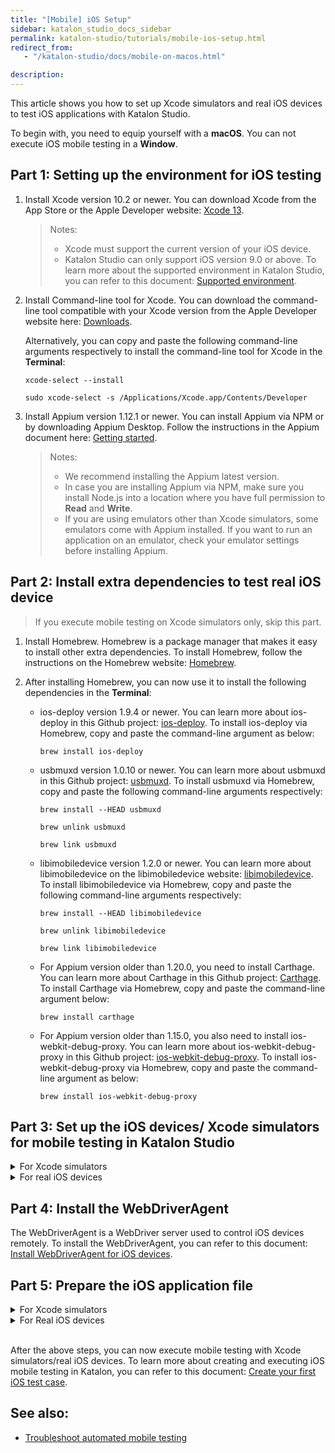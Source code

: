 ```yaml
---
title: "[Mobile] iOS Setup"
sidebar: katalon_studio_docs_sidebar
permalink: katalon-studio/tutorials/mobile-ios-setup.html
redirect_from:
   - "/katalon-studio/docs/mobile-on-macos.html"

description:
---
```

   
This article shows you how to set up Xcode simulators and real iOS devices to test iOS applications with Katalon Studio.

To begin with, you need to equip yourself with a **macOS**. You can not execute iOS mobile testing in a **Window**.
## Part 1: Setting up the environment for iOS testing

1. Install Xcode version 10.2 or newer. You can download Xcode from the App Store or the Apple Developer website: [Xcode 13](https://developer.apple.com/xcode/).

   > Notes:
   >
   > * Xcode must support the current version of your iOS device.
   > * Katalon Studio can only support iOS version 9.0 or above. To learn more about the supported environment in Katalon Studio, you can refer to this document: [Supported environment](https://docs.katalon.com/katalon-studio/docs/supported-environments.html#mobile).

2. Install Command-line tool for Xcode. You can download the command-line tool compatible with your Xcode version from the Apple Developer website here: [Downloads](https://developer.apple.com/download/all/).

   Alternatively, you can copy and paste the following command-line arguments respectively to install the command-line tool for Xcode in the **Terminal**:

      `xcode-select --install`

      `sudo xcode-select -s /Applications/Xcode.app/Contents/Developer`

3. Install Appium version 1.12.1 or newer. You can install Appium via NPM or by downloading Appium Desktop. Follow the instructions in the Appium document here: [Getting started](http://appium.io/docs/en/about-appium/getting-started/#installing-appium).

   > Notes:
   > * We recommend installing the Appium latest version.
   > * In case you are installing Appium via NPM, make sure you install Node.js into a location where you have full permission to **Read** and **Write**.
   > * If you are using emulators other than Xcode simulators, some emulators come with Appium installed. If you want to run an application on an emulator, check your emulator settings before installing Appium.
## Part 2: Install extra dependencies to test real iOS device

> If you execute mobile testing on Xcode simulators only, skip this part.

1. Install Homebrew. Homebrew is a package manager that makes it easy to install other extra dependencies. To install Homebrew, follow the instructions on the Homebrew website: [Homebrew](https://brew.sh/).

2. After installing Homebrew, you can now use it to install the following dependencies in the **Terminal**:

   - ios-deploy version 1.9.4 or newer. You can learn more about ios-deploy in this Github project: [ios-deploy](https://github.com/ios-control/ios-deploy). To install ios-deploy via Homebrew, copy and paste the command-line argument as below:

      `brew install ios-deploy`

   - usbmuxd version 1.0.10 or newer. You can learn more about usbmuxd in this Github project: [usbmuxd](https://github.com/libimobiledevice/usbmuxd). To install usbmuxd via Homebrew, copy and paste the following command-line arguments respectively:

      `brew install --HEAD usbmuxd`

      `brew unlink usbmuxd`

      `brew link usbmuxd`

   - libimobiledevice version 1.2.0 or newer. You can learn more about libimobiledevice on the libimobiledevice website: [libimobiledevice](https://libimobiledevice.org/). To install libimobiledevice via Homebrew, copy and paste the following command-line arguments respectively:
         
      `brew install --HEAD libimobiledevice`

      `brew unlink libimobiledevice`

      `brew link libimobiledevice`

   - For Appium version older than 1.20.0, you need to install Carthage. You can learn more about Carthage in this Github project: [Carthage](https://github.com/Carthage/Carthage). To install Carthage via Homebrew, copy and paste the command-line argument below:

      `brew install carthage`

   - For Appium version older than 1.15.0, you also need to install ios-webkit-debug-proxy. You can learn more about ios-webkit-debug-proxy in this Github project: [ios-webkit-debug-proxy](https://github.com/google/ios-webkit-debug-proxy). To install ios-webkit-debug-proxy via Homebrew, copy and paste the command-line argument as below:

      `brew install ios-webkit-debug-proxy`
## Part 3: Set up the iOS devices/ Xcode simulators for mobile testing in Katalon Studio

<details><summary>For Xcode simulators</summary>

   After installing Xcode, Katalon automatically recognizes Xcode simulators as iOS devices. To check whether Katalon successfully recognizes Xcode simulators, on the main toolbar, select the **iOS** device in the dropdown list next to **Run**.
   
   <img src="https://github.com/katalon-studio/docs-images/raw/master/katalon-studio/docs/mobile-recorder-76/iOS/KS-IOS-lists-of-xcode-simulators.png" width="30%" alt="Katalon recognizes Xcode simulators">
   
   You should see a list of pre-installed Xcode simulators appeared as iOS devices. You can now move on to [Part 4: Install the WebDriverAgent](https://docs.katalon.com//katalon-studio/docs/mobile-on-macos.html/#part-4-install-the-webdriveragent).

   <img src="https://github.com/katalon-studio/docs-images/raw/master/katalon-studio/docs/mobile-recorder-76/iOS/KS-iOS-Katalon-regconizes-simulators.png" width="50%" alt="Katalon recognizes Xcode simulators">

   
</details>

<details><summary>For real iOS devices</summary>

1. Any device for development with Xcode must be listed in the Apple developer portal. To learn about listing your device in Apple Developer Portal, you can refer to the wikiHow document here: [How to Add a New Device to Your Apple Developer Portal](https://www.wikihow.com/Add-a-New-Device-to-Your-Apple-Developer-Portal).
2. In **Xcode > Preferences > Account**, click *Add* (+) to enter your Mobile Developer Apple ID and password.
3. Connect your iOS devices to your computer via a USB cable. Confirm to accept or trust the phone.
4. To enable **UI Automation** on the device, navigate to **Settings > Developer**. In the **UI Automation** section, turn on the setting for **Enable UI Automation**.
5. If you want to execute your tests using Safari on iOS (mobile browser), you will need to enable the following settings in **Settings > Safari > Advanced**:

    - JavaScript
    - Web Inspector
    - Remote Automation

   <img src="https://github.com/katalon-studio/docs-images/raw/master/katalon-studio/docs/mobile-recorder-76/iOS/KS-IOS-Safari-Web-Inspector.png" width="40%" alt="Turn on Safari Web Inspector on iOS mobile">

</details>

## Part 4: Install the WebDriverAgent

The WebDriverAgent is a WebDriver server used to control iOS devices remotely. To install the WebDriverAgent, you can refer to this document: [Install WebDriverAgent for iOS devices](https://docs.katalon.com/katalon-studio/docs/installing-webdriveragent-for-ios-devices.html#setting-up-the-ios-device).
## Part 5: Prepare the iOS application file

<details><summary>For Xcode simulators</summary>

To execute mobile testing with Xcode simulators, you need to prepare an `.app` file.
To get the `.app` file from the Xcode project, go to `~/Library/Developer/Xcode/DerivedData/{app name}/Build/Products/{scheme}-iphonesimulator/{app name}.app`. 

> Notes:
> 
> To quickly search for the `DerivedData` folder, copy and paste the following path `~/Library/Developer/Xcode/DerivedData` into the **Spotlight**. 

For example: To find the `app` file from the **Coffee Timer** project, go to `~/Library/Developer/Xcode/DerivedData/Coffee Timer/Build/Products/Debug-iphonesimulator/Coffee Timer.app`.

</details>

<details><summary>For Real iOS devices</summary>

To execute mobile testing with real iOS devices, you need to:

1. Prepare the `.ipa` file. Follow these steps:
   
   > If you already have the `.ipa` file built and signed, skip this step.

   - Open the project file with Xcode. For example, to open `Coffee Timer.xcodeproj`:

      From where you store the project > **App** > **Your-First-iOS-App** > **Coffee Timer**. Double-click the `Coffee Timer.xcodeproj` file.

      <img src="https://github.com/katalon-studio/docs-images/raw/master/katalon-studio/docs/mobile-recorder-76/iOS/open-xcode-file.png" width=50%>

   - After opening the project in Xcode, select an iOS device to launch the apps.

      <img src="https://github.com/katalon-studio/docs-images/raw/master/katalon-studio/docs/mobile-recorder-76/iOS/select-device.png" width=35%>

   - In the **General** tab, set deployment iOS version and select device type in the **Deployment Info** section.

      <img src="https://github.com/katalon-studio/docs-images/raw/master/katalon-studio/docs/mobile-recorder-76/iOS/deployment.png" width=45%>

   - Switch to the **Signing & Capabilities** tab, check the **Automatically manage signing** box, then choose a team added added before.

   - To build the `.ipa` file, click **Product > Build**. 

   - To export the `.ipa` file, click **Product > Archive**. Follow the instructions to get the `Coffee Timer.ipa` file.

      <img src="https://github.com/katalon-studio/docs-images/raw/master/katalon-studio/docs/mobile-recorder-76/iOS/export.gif" width=70%>

2. Verify the `.ipa` file, follow these steps:

   - Navigate to **Window > Devices** in Xcode.
   - Choose your device from the **Devices** list.
   - Click *Add* (+) to browse the `.ipa` file.

      <img src="https://github.com/katalon-studio/docs-images/raw/master/katalon-studio/docs/mobile-on-macos/image2016-8-8-143A313A5.png" width=60%>
      
   - Once installed successfully, the application appears in the **Installed Apps** section.  

      <img src="https://github.com/katalon-studio/docs-images/raw/master/katalon-studio/docs/mobile-on-macos/image2016-8-8-143A313A14.png" width=60%>

</details>
&nbsp;

After the above steps, you can now execute mobile testing with Xcode simulators/real iOS devices. To learn more about creating and executing iOS mobile testing in Katalon, you can refer to this document: [Create your first iOS test case](https://docs.katalon.com/katalon-studio/tutorials/mobile-create-ios-test-case.html).
## See also:

   * [Troubleshoot automated mobile testing](https://docs.katalon.com/katalon-studio/docs/troubleshooting-automated-mobile-testing.html)
